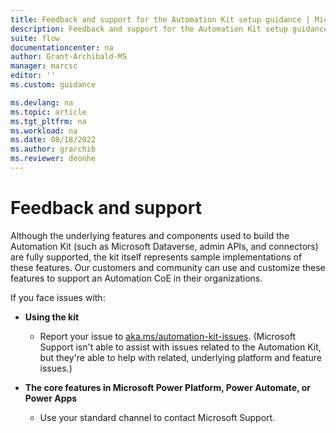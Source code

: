 ```yaml
---
title: Feedback and support for the Automation Kit setup guidance | Microsoft Docs
description: Feedback and support for the Automation Kit setup guidance.
suite: flow
documentationcenter: na
author: Grant-Archibald-MS
manager: marcsc
editor: ''
ms.custom: guidance

ms.devlang: na
ms.topic: article
ms.tgt_pltfrm: na
ms.workload: na
ms.date: 08/18/2022
ms.author: grarchib
ms.reviewer: deonhe
---
```


# Feedback and support

Although the underlying features and components used to build the Automation Kit (such as Microsoft Dataverse, admin APIs, and connectors) are fully supported, the kit itself represents sample implementations of these features. Our customers and community can use and customize these features to support an Automation CoE in their organizations.

If you face issues with:

- **Using the kit** 
  - Report your issue to [aka.ms/automation-kit-issues](https://aka.ms/automation-kit-issues). (Microsoft Support isn't able to assist with issues related to the Automation Kit, but they're able to help with related, underlying platform and feature issues.)
    
- **The core features in Microsoft Power Platform, Power Automate, or Power Apps**
  - Use your standard channel to contact Microsoft Support.

